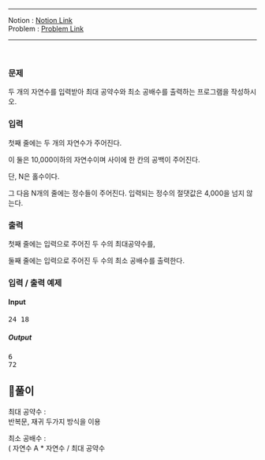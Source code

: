 
***
Notion : [Notion Link](https://west-pineapple-c4d.notion.site/d7f4de2205ba44ec8cd0986efc49ef8e)  
Problem : [Problem Link](https://www.acmicpc.net/problem/2609)
***



<br/>

### 문제

두 개의 자연수를 입력받아 최대 공약수와 최소 공배수를 출력하는 프로그램을 작성하시오.  

### 입력

첫째 줄에는 두 개의 자연수가 주어진다.  

이 둘은 10,000이하의 자연수이며 사이에 한 칸의 공백이 주어진다.    

단, N은 홀수이다.  

그 다음 N개의 줄에는 정수들이 주어진다. 입력되는 정수의 절댓값은 4,000을 넘지 않는다.  

### 출력

첫째 줄에는 입력으로 주어진 두 수의 최대공약수를,  

둘째 줄에는 입력으로 주어진 두 수의 최소 공배수를 출력한다.  

### 입력 / 출력 예제

#### Input
<pre>
24 18
</pre>

##### Output
<pre>
6
72
</pre>


## 🌈풀이

최대 공약수 :  
반복문, 재귀 두가지 방식을 이용  

최소 공배수 :  
( 자연수 A * 자연수  / 최대 공약수  
